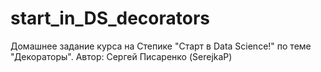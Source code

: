 # start_in_DS_decorators
Домашнее задание курса на Степике "Старт в Data Science!" по теме "Декораторы".
Автор: Сергей Писаренко (SerejkaP)
